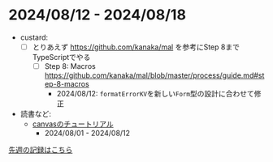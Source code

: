 # 2024/08/12 - 2024/08/18

- custard:
    - [ ] とりあえず <https://github.com/kanaka/mal> を参考にStep 8までTypeScriptでやる
        - [ ] Step 8: Macros <https://github.com/kanaka/mal/blob/master/process/guide.md#step-8-macros>
            - 2024/08/12: `formatErrorKV`を新しい`Form`型の設計に合わせて修正
- 読書など:
    - [canvasのチュートリアル](https://developer.mozilla.org/ja/docs/Web/API/Canvas_API/Tutorial)
        - 2024/08/01 - 2024/08/12

[先週の記録はこちら](https://github.com/igrep/daily-commits/blob/f8091ec92823e23995558b4d265e4335d9a3c35e/yesterday.md)
